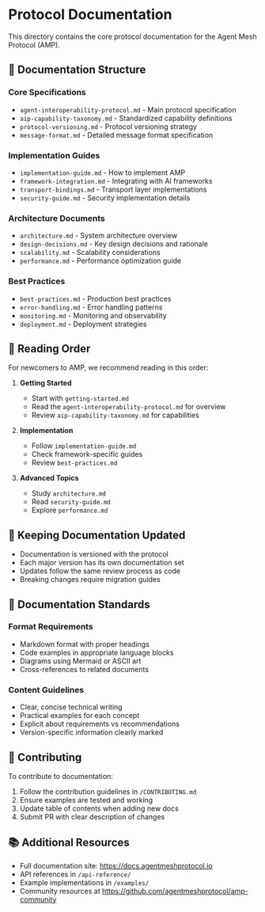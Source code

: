 # Protocol Documentation

This directory contains the core protocol documentation for the Agent Mesh Protocol (AMP).

## 📁 Documentation Structure

### Core Specifications
- `agent-interoperability-protocol.md` - Main protocol specification
- `aip-capability-taxonomy.md` - Standardized capability definitions
- `protocol-versioning.md` - Protocol versioning strategy
- `message-format.md` - Detailed message format specification

### Implementation Guides
- `implementation-guide.md` - How to implement AMP
- `framework-integration.md` - Integrating with AI frameworks
- `transport-bindings.md` - Transport layer implementations
- `security-guide.md` - Security implementation details

### Architecture Documents
- `architecture.md` - System architecture overview
- `design-decisions.md` - Key design decisions and rationale
- `scalability.md` - Scalability considerations
- `performance.md` - Performance optimization guide

### Best Practices
- `best-practices.md` - Production best practices
- `error-handling.md` - Error handling patterns
- `monitoring.md` - Monitoring and observability
- `deployment.md` - Deployment strategies

## 📖 Reading Order

For newcomers to AMP, we recommend reading in this order:

1. **Getting Started**
   - Start with `getting-started.md`
   - Read the `agent-interoperability-protocol.md` for overview
   - Review `aip-capability-taxonomy.md` for capabilities

2. **Implementation**
   - Follow `implementation-guide.md`
   - Check framework-specific guides
   - Review `best-practices.md`

3. **Advanced Topics**
   - Study `architecture.md`
   - Read `security-guide.md`
   - Explore `performance.md`

## 🔄 Keeping Documentation Updated

- Documentation is versioned with the protocol
- Each major version has its own documentation set
- Updates follow the same review process as code
- Breaking changes require migration guides

## 📝 Documentation Standards

### Format Requirements
- Markdown format with proper headings
- Code examples in appropriate language blocks
- Diagrams using Mermaid or ASCII art
- Cross-references to related documents

### Content Guidelines
- Clear, concise technical writing
- Practical examples for each concept
- Explicit about requirements vs recommendations
- Version-specific information clearly marked

## 🤝 Contributing

To contribute to documentation:
1. Follow the contribution guidelines in `/CONTRIBUTING.md`
2. Ensure examples are tested and working
3. Update table of contents when adding new docs
4. Submit PR with clear description of changes

## 📚 Additional Resources

- Full documentation site: https://docs.agentmeshprotocol.io
- API references in `/api-reference/`
- Example implementations in `/examples/`
- Community resources at https://github.com/agentmeshprotocol/amp-community